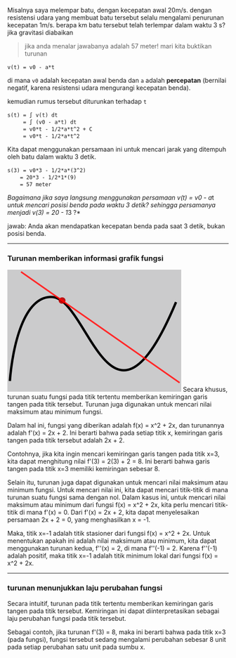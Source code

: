 Misalnya saya melempar batu, dengan kecepatan awal 20m/s. dengan resistensi udara yang membuat batu tersebut selalu mengalami penurunan kecepatan 1m/s. berapa km batu tersebut telah terlempar dalam waktu 3 s? jika gravitasi diabaikan

> jika anda menalar jawabanya adalah 57 meter!
> mari kita buktikan turunan

	v(t) = v0 - a*t
	
di mana `v0` adalah kecepatan awal benda dan `a` adalah **percepatan** (bernilai negatif, karena resistensi udara mengurangi kecepatan benda). 

kemudian rumus tersebut diturunkan terhadap `t`

	s(t) = ∫ v(t) dt
  	     = ∫ (v0 - a*t) dt
   	     = v0*t - 1/2*a*t^2 + C
	     = v0*t - 1/2*a*t^2
		 
Kita dapat menggunakan persamaan ini untuk mencari jarak yang ditempuh oleh batu dalam waktu 3 detik.

	s(3) = v0*3 - 1/2*a*(3^2)
		= 20*3 - 1/2*1*(9)
		= 57 meter

*Bagaimana jika saya langsung menggunakan persamaan v(t) = v0 - a*t *untuk mencari posisi benda pada waktu 3 detik? sehingga persamanya menjadi v(3) = 20 - 1*3 ?*

jawab: Anda akan mendapatkan kecepatan benda pada saat 3 detik, bukan posisi benda.

***
### Turunan memberikan informasi grafik fungsi
![26a55bbcaa73c1b65646acecfaf2bd4a.png](../../../../_resources/26a55bbcaa73c1b65646acecfaf2bd4a.png)
Secara khusus, turunan suatu fungsi pada titik tertentu memberikan kemiringan garis tangen pada titik tersebut. Turunan juga digunakan untuk mencari nilai maksimum atau minimum fungsi.

Dalam hal ini, fungsi yang diberikan adalah f(x) = x^2 + 2x, dan turunannya adalah f'(x) = 2x + 2. Ini berarti bahwa pada setiap titik x, kemiringan garis tangen pada titik tersebut adalah 2x + 2.

Contohnya, jika kita ingin mencari kemiringan garis tangen pada titik x=3, kita dapat menghitung nilai f'(3) = 2(3) + 2 = 8. Ini berarti bahwa garis tangen pada titik x=3 memiliki kemiringan sebesar 8.

Selain itu, turunan juga dapat digunakan untuk mencari nilai maksimum atau minimum fungsi. Untuk mencari nilai ini, kita dapat mencari titik-titik di mana turunan suatu fungsi sama dengan nol. Dalam kasus ini, untuk mencari nilai maksimum atau minimum dari fungsi f(x) = x^2 + 2x, kita perlu mencari titik-titik di mana f'(x) = 0. Dari f'(x) = 2x + 2, kita dapat menyelesaikan persamaan 2x + 2 = 0, yang menghasilkan x = -1.

Maka, titik x=-1 adalah titik stasioner dari fungsi f(x) = x^2 + 2x. Untuk menentukan apakah ini adalah nilai maksimum atau minimum, kita dapat menggunakan turunan kedua, f''(x) = 2, di mana f''(-1) = 2. Karena f''(-1) adalah positif, maka titik x=-1 adalah titik minimum lokal dari fungsi f(x) = x^2 + 2x.
***
### turunan menunjukkan laju perubahan fungsi
Secara intuitif, turunan pada titik tertentu memberikan kemiringan garis tangen pada titik tersebut. Kemiringan ini dapat diinterpretasikan sebagai laju perubahan fungsi pada titik tersebut.

Sebagai contoh, jika turunan f'(3) = 8, maka ini berarti bahwa pada titik x=3 (pada fungsi), fungsi tersebut sedang mengalami perubahan sebesar 8 unit pada setiap perubahan satu unit pada sumbu x.